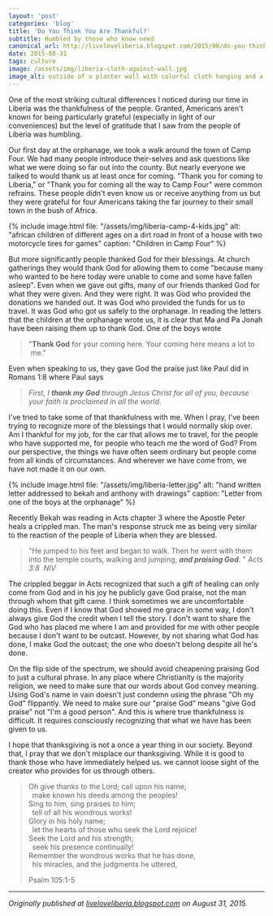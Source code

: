 ```yaml
---
layout: 'post'
categories: 'blog'
title: 'Do You Think You Are Thankful?'
subtitle: Humbled by those who know need
canonical_url: http://liveloveliberia.blogspot.com/2015/08/do-you-think-you-are-thankful.html
date: 2015-08-31
tags: culture
image: /assets/img/liberia-cloth-against-wall.jpg
image_alt: outside of a plaster wall with colorful cloth hanging and a pair of rain boots
---
```


One of the most striking cultural differences I noticed during our time in
Liberia was the thankfulness of the people. Granted, Americans aren't known
for being particularly grateful (especially in light of our conveniences) but
the level of gratitude that I saw from the people of Liberia was humbling.

Our first day at the orphanage, we took a walk around the town of Camp Four.
We had many people introduce their-selves and ask questions like what we were
doing so far out into the county. But nearly everyone we talked to would thank
us at least once for coming. "Thank you for coming to Liberia," or "Thank you
for coming all the way to Camp Four" were common refrains. These people didn't
even know us or receive anything from us but they were grateful for four
Americans taking the far journey to their small town in the bush of Africa.

{% include image.html
    file: "/assets/img/liberia-camp-4-kids.jpg"
    alt: "african children of different ages on a dirt road in front of a house with two motorcycle tires for games"
    caption: "Children in Camp Four"
%}

But more significantly people thanked God for their blessings. At church
gatherings they would thank God for allowing them to come "because many who
wanted to be here today were unable to come and some have fallen asleep". Even
when we gave out gifts, many of our friends thanked God for what they were
given. And they were right. It was God who provided the donations we handed
out. It was God who provided the funds for us to travel. It was God who got us
safely to the orphanage. In reading the letters that the children at the
orphanage wrote us, it is clear that Ma and Pa Jonah have been raising them up
to thank God. One of the boys wrote

> "**Thank God** for your coming here. Your coming here means a lot to  me."

Even when speaking to us, they gave God the praise just like Paul did in
Romans 1:8 where Paul says

> _First, I_ **_thank my God_** _through Jesus Christ for all of you,
> because your faith is proclaimed in all the world._

I've tried to take some of that thankfulness with me. When I pray, I've been
trying to recognize more of the blessings that I would normally skip over. Am
I thankful for my job, for the car that allows me to travel, for the people
who have supported me, for people who teach me the word of God? From our
perspective, the things we have often seem ordinary but people come from all
kinds of circumstances. And wherever we have come from, we have not made it on
our own.

{% include image.html
    file: "/assets/img/liberia-letter.jpg"
    alt: "hand written letter addressed to bekah and anthony with drawings"
    caption: "Letter from one of the boys at the orphanage"
%}

Recently Bekah was reading in Acts chapter 3 where the Apostle Peter heals a
crippled man. The man's response struck me as being very similar to the
reaction of the people of Liberia when they are blessed.

> "He jumped to his feet and began to walk. Then he went with them into the
> temple courts, walking and jumping, **_and praising God_**. " _Acts 3:8  NIV_

The crippled beggar in Acts recognized that such a gift of healing can only
come from God and in his joy he publicly gave God praise, not the man through
whom that gift came. I think sometimes we are uncomfortable doing this. Even
if I know that God showed me grace in some way, I don't always give God the
credit when I tell the story. I don't want to share the God who has placed me
where I am and provided for me with other people because I don't want to be
outcast. However, by not sharing what God has done, I make God the outcast;
the one who doesn't belong despite all he's done.

On the flip side of the spectrum, we should avoid cheapening praising God to
just a cultural phrase. In any place where Christianity is the majority
religion, we need to make sure that our words about God convey meaning. Using
God's name in vain doesn't just condemn using the phrase "Oh my God"
flippantly. We need to make sure our "praise God" means "give God praise" not
"I'm a good person". And this is where true thankfulness is difficult. It
requires consciously recognizing that what we have has been given to us.

I hope that thanksgiving is not a once a year thing in our society. Beyond
that, I pray that we don't misplace our thanksgiving. While it is good to
thank those who have immediately helped us. we cannot loose sight of the
creator who provides for us through others.

> Oh give thanks to the Lord; call upon his name;  
> &ensp;make known his deeds among the peoples!  
> Sing to him, sing praises to him;  
> &ensp;tell of all his wondrous works!  
> Glory in his holy name;  
> &ensp;let the hearts of those who seek the Lord rejoice!  
> Seek the Lord and his strength;  
> &ensp;seek his presence continually!  
> Remember the wondrous works that he has done,  
> &ensp;his miracles, and the judgments he uttered,
>
> Psalm 105:1-5

---

<p><cite>
<em>Originally published at <a href="http://liveloveliberia.blogspot.com/2015/08/do-you-think-you-are-thankful.html">liveloveliberia.blogspot.com</a> on August 31, 2015.</em>
</cite></p>
